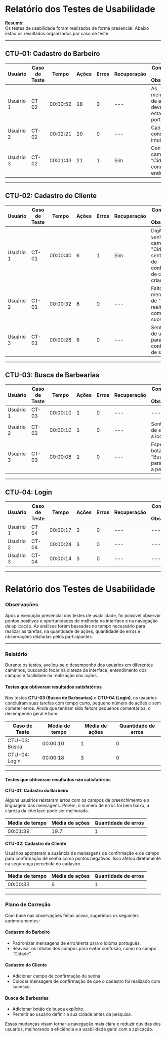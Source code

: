 #  Relatório dos Testes de Usabilidade

**Resumo:**  
Os testes de usabilidade foram realizados de forma presencial. Abaixo estão os resultados organizados por caso de teste.

---

## CTU-01: Cadastro do Barbeiro

| **Usuário** | **Caso de Teste** | **Tempo** | **Ações** | **Erros** | **Recuperação** | **Comentários e Observações** |
|-------------|-------------------|-----------|-----------|-----------|------------------|-------------------------------|
| Usuário 1   | CT-02             | 00:00:52  | 18        | 0         | ---              | As mensagens de alerta deveriam estar em português. |
| Usuário 2   | CT-02             | 00:02:21  | 20        | 0         | ---              | Cadastro considerado intuitivo. |
| Usuário 3   | CT-02             | 00:01:43  | 21        | 1         | Sim              | Confundiu o campo “Cidade” com o endereço. |

---

## CTU-02: Cadastro do Cliente

| **Usuário** | **Caso de Teste** | **Tempo** | **Ações** | **Erros** | **Recuperação** | **Comentários e Observações** |
|-------------|-------------------|-----------|-----------|-----------|------------------|-------------------------------|
| Usuário 1   | CT-01             | 00:00:40  | 6         | 1         | Sim              | Digitou a senha no campo "Cidade"; sentiu falta de confirmação de conta criada. |
| Usuário 2   | CT-01             | 00:00:32  | 6         | 0         | ---              | Faltou uma mensagem de “Cadastro realizado com sucesso.” |
| Usuário 3   | CT-01             | 00:00:28  | 6         | 0         | ---              | Sentiu falta de um campo para confirmação de senha. |

---

## CTU-03: Busca de Barbearias

| **Usuário** | **Caso de Teste** | **Tempo** | **Ações** | **Erros** | **Recuperação** | **Comentários e Observações** |
|-------------|-------------------|-----------|-----------|-----------|------------------|-------------------------------|
| Usuário 1   | CT-03             | 00:00:10  | 1         | 0         | ---              | --- |
| Usuário 2   | CT-03             | 00:00:10  | 1         | 0         | ---              | Sentiu falta de selecionar a localidade. |
| Usuário 3   | CT-03             | 00:00:08  | 1         | 0         | ---              | Esperava um botão de “Buscar” para realizar a pesquisa. |

---

## CTU-04: Login

| **Usuário** | **Caso de Teste** | **Tempo** | **Ações** | **Erros** | **Recuperação** | **Comentários e Observações** |
|-------------|-------------------|-----------|-----------|-----------|------------------|-------------------------------|
| Usuário 1   | CT-04             | 00:00:17  | 3         | 0         | ---              | --- |
| Usuário 2   | CT-04             | 00:00:24  | 3         | 0         | ---              | --- |
| Usuário 3   | CT-04             | 00:00:14  | 3         | 0         | ---              | --- |

---

# Relatório dos Testes de Usabilidade
 
### Observações
 
Após a execução presencial dos testes de usabilidade, foi possível observar pontos positivos e oportunidades de melhoria na interface e na navegação da aplicação. As análises foram baseadas no tempo necessário para realizar as tarefas, na quantidade de ações, quantidade de erros e observações relatadas pelos participantes.
 
---
 
### Relatório
 
Durante os testes, avaliou-se o desempenho dos usuários em diferentes caminhos, buscando focar na clareza da interface, entendimento dos campos e facilidade na realização das ações.
 
#### Testes que obtiveram resultados satisfatórios
 
Nos testes **CTU-03 (Busca de Barbearias)** e **CTU-04 (Login)**, os usuários concluíram suas tarefas com tempo curto, pequeno número de ações e sem cometer erros. Ainda que tenham sido feitors pequenos comentários, o desempenho geral é bom.
 
| **Caso de Teste**   | **Média de tempo** | **Média de ações** | **Quantidade de erros** |
|---------------------|--------------------|---------------------|--------------------------|
| CTU-03: Busca       | 00:00:10           | 1                   | 0                        |
| CTU-04: Login       | 00:00:18           | 3                   | 0                        |
 
---
 
#### Testes que obtiveram resultados não satisfatórios
 
**CTU-01: Cadastro do Barbeiro**
 
Alguns usuários relataram erros com os campos de preenchimento e a linguagem das mensagens. Porém, o número de erros foi bem baixo, a clareza da interface pode ser melhorada.
 
| **Média de tempo** | **Média de ações** | **Quantidade de erros** |
|--------------------|---------------------|--------------------------|
| 00:01:39           | 19.7                | 1                        |
 
**CTU-02: Cadastro do Cliente**
 
Usuários apontaram a ausência de mensagens de confirmação e de campo para confirmação de senha como pontos negativos. Isso afetou diretamente na segurança percebida no cadastro.
 
| **Média de tempo** | **Média de ações** | **Quantidade de erros** |
|--------------------|---------------------|--------------------------|
| 00:00:33           | 6                   | 1                        |
 
---
 
### Plano de Correção
 
Com base nas observações feitas acima, sugerimos os seguintes aprimoramentos:
 
#### Cadastro do Barbeiro
- Padronizar mensagens de erro/alerta para o idioma português.
- Reavisar os rótulos dos campos para evitar confusão, como no campo “Cidade”.
 
#### Cadastro do Cliente
- Adicionar campo de confirmação de senha.
- Colocar mensagem de confirmação de que o cadastro foi realizado com sucesso.
 
#### Busca de Barbearias
- Adicionar botão de busca explícito.
- Permitir ao usuário definir a sua cidade antes da pesquisa.
 
Essas mudanças visam tornar a navegação mais clara e reduzir dúvidas dos usuários, melhorando a eficiência e a usabilidade geral com a aplicação.
